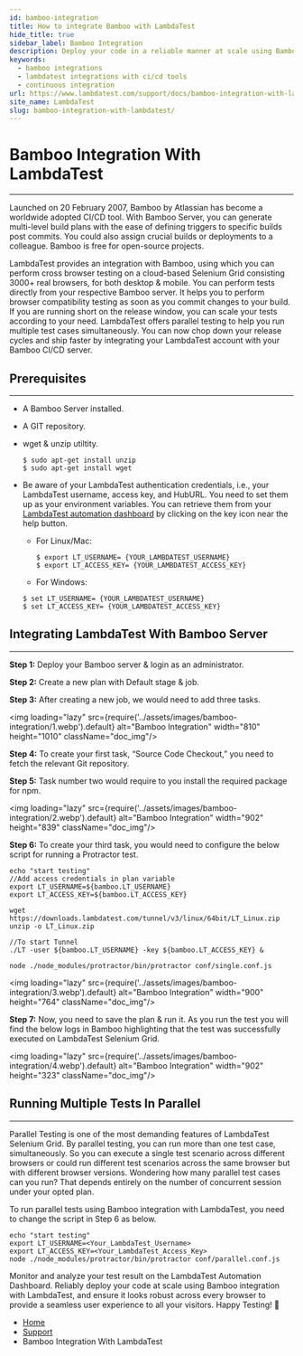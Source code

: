 ```yaml
---
id: bamboo-integration
title: How to integrate Bamboo with LambdaTest
hide_title: true
sidebar_label: Bamboo Integration
description: Deploy your code in a reliable manner at scale using Bamboo integration with LambdaTest, and ensure it looks robust across every browser with Selenium Grid on cloud.
keywords:
  - bamboo integrations
  - lambdatest integrations with ci/cd tools
  - continuous integration
url: https://www.lambdatest.com/support/docs/bamboo-integration-with-lambdatest/
site_name: LambdaTest
slug: bamboo-integration-with-lambdatest/
---
```

<script type="application/ld+json"
      dangerouslySetInnerHTML={{ __html: JSON.stringify({
       "@context": "https://schema.org",
        "@type": "BreadcrumbList",
        "itemListElement": [{
          "@type": "ListItem",
          "position": 1,
          "name": "LambdaTest",
          "item": "https://www.lambdatest.com/"
        },{
          "@type": "ListItem",
          "position": 2,
          "name": "Support",
          "item": "https://www.lambdatest.com/support/"
        },{
          "@type": "ListItem",
          "position": 4,
          "name": "Bamboo Integration With LambdaTest",
          "item": "https://www.lambdatest.com/support/docs/bamboo-integration-with-lambdatest/"
        }]
      })
    }}
></script>
# Bamboo Integration With LambdaTest
***
Launched on 20 February 2007, Bamboo by Atlassian has become a worldwide adopted CI/CD tool. With Bamboo Server, you can generate multi-level build plans with the ease of defining triggers to specific builds post commits. You could also assign crucial builds or deployments to a colleague. Bamboo is free for open-source projects.

LambdaTest provides an integration with Bamboo, using which you can perform cross browser testing on a cloud-based Selenium Grid consisting 3000+ real browsers, for both desktop & mobile. You can perform tests directly from your respective Bamboo server. It helps you to perform browser compatibility testing as soon as you commit changes to your build. If you are running short on the release window, you can scale your tests according to your need. LambdaTest offers parallel testing to help you run multiple test cases simultaneously. You can now chop down your release cycles and ship faster by integrating your LambdaTest account with your Bamboo CI/CD server.

## Prerequisites
***

- A Bamboo Server installed.
- A GIT repository.
- wget & unzip utiltity.

  ```
  $ sudo apt-get install unzip
  $ sudo apt-get install wget
  ```

- Be aware of your LambdaTest authentication credentials, i.e., your LambdaTest username, access key, and HubURL. You need to set them up as your environment variables. You can retrieve them from your [LambdaTest automation dashboard](https://automation.lambdatest.com/) by clicking on the key icon near the help button.

    - For Linux/Mac:
      ```
      $ export LT_USERNAME= {YOUR_LAMBDATEST_USERNAME}
      $ export LT_ACCESS_KEY= {YOUR_LAMBDATEST_ACCESS_KEY}
      ```   
    - For Windows:

     ```
     $ set LT_USERNAME= {YOUR_LAMBDATEST_USERNAME}
     $ set LT_ACCESS_KEY= {YOUR_LAMBDATEST_ACCESS_KEY}
    ```

## Integrating LambdaTest With Bamboo Server
***

**Step 1:** Deploy your Bamboo server & login as an administrator.

**Step 2:** Create a new plan with Default stage & job.

**Step 3:** After creating a new job, we would need to add three tasks.

<img loading="lazy" src={require('../assets/images/bamboo-integration/1.webp').default} alt="Bamboo Integration" width="810" height="1010" className="doc_img"/>

**Step 4:** To create your first task, “Source Code Checkout,” you need to fetch the relevant Git repository.

**Step 5:** Task number two would require to you install the required package for npm.

<img loading="lazy" src={require('../assets/images/bamboo-integration/2.webp').default} alt="Bamboo Integration" width="902" height="839" className="doc_img"/>

**Step 6:** To create your third task, you would need to configure the below script for running a Protractor test.

```
echo "start testing"
//Add access credentials in plan variable
export LT_USERNAME=${bamboo.LT_USERNAME}
export LT_ACCESS_KEY=${bamboo.LT_ACCESS_KEY}

wget https://downloads.lambdatest.com/tunnel/v3/linux/64bit/LT_Linux.zip
unzip -o LT_Linux.zip

//To start Tunnel
./LT -user ${bamboo.LT_USERNAME} -key ${bamboo.LT_ACCESS_KEY} &

node ./node_modules/protractor/bin/protractor conf/single.conf.js
```

<img loading="lazy" src={require('../assets/images/bamboo-integration/3.webp').default} alt="Bamboo Integration" width="900" height="764" className="doc_img"/>

**Step 7:** Now, you need to save the plan & run it. As you run the test you will find the below logs in Bamboo highlighting that the test was successfully executed on LambdaTest Selenium Grid.

<img loading="lazy" src={require('../assets/images/bamboo-integration/4.webp').default} alt="Bamboo Integration" width="902" height="323" className="doc_img"/>

## Running Multiple Tests In Parallel
***

Parallel Testing is one of the most demanding features of LambdaTest Selenium Grid. By parallel testing, you can run more than one test case, simultaneously. So you can execute a single test scenario across different browsers or could run different test scenarios across the same browser but with different browser versions. Wondering how many parallel test cases can you run? That depends entirely on the number of concurrent session under your opted plan.

To run parallel tests using Bamboo integration with LambdaTest, you need to change the script in Step 6 as below.   

```
echo "start testing"
export LT_USERNAME=<Your_LambdaTest_Username>
export LT_ACCESS_KEY=<Your_LambdaTest_Access_Key>
node ./node_modules/protractor/bin/protractor conf/parallel.conf.js
```
Monitor and analyze your test result on the LambdaTest Automation Dashboard.
Reliably deploy your code at scale using Bamboo integration with LambdaTest, and ensure it looks robust across every browser to provide a seamless user experience to all your visitors.  Happy Testing! 🙂

<nav aria-label="breadcrumbs">
  <ul className="breadcrumbs">
    <li className="breadcrumbs__item">
      <a className="breadcrumbs__link" href="https://www.lambdatest.com">Home</a>
    </li>
    <li className="breadcrumbs__item">
      <a className="breadcrumbs__link" href="/docs/">Support</a>
    </li>
    <li className="breadcrumbs__item breadcrumbs__item--active">
      <span className="breadcrumbs__link">Bamboo Integration With LambdaTest</span>
    </li>
  </ul>
</nav>